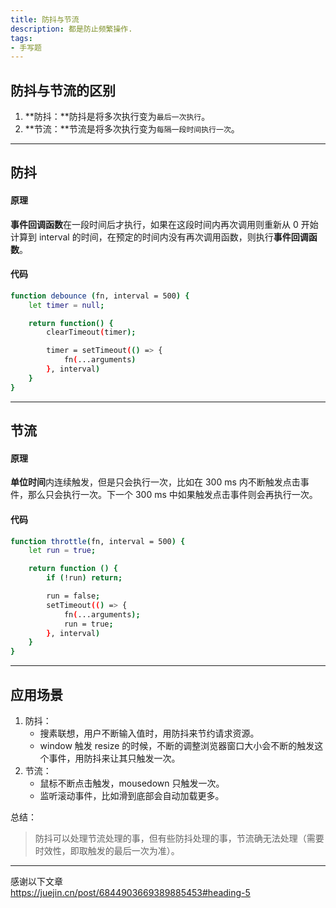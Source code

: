 ```yaml
---
title: 防抖与节流
description: 都是防止频繁操作.
tags:
- 手写题
---
```


## 防抖与节流的区别

1. **防抖：**防抖是将多次执行变为`最后一次执行`。<br>
2. **节流：**节流是将多次执行变为`每隔一段时间执行一次`。<br>

***

## 防抖

#### 原理

**事件回调函数**在一段时间后才执行，如果在这段时间内再次调用则重新从 0 开始计算到 interval 的时间，在预定的时间内没有再次调用函数，则执行**事件回调函数**。

#### 代码

```bash
function debounce (fn, interval = 500) {
    let timer = null;

    return function() {
        clearTimeout(timer);

        timer = setTimeout(() => {
            fn(...arguments)
        }, interval)
    }
}
```

***

## 节流

#### 原理

**单位时间**内连续触发，但是只会执行一次，比如在 300 ms 内不断触发点击事件，那么只会执行一次。下一个 300 ms 中如果触发点击事件则会再执行一次。

#### 代码

```bash
function throttle(fn, interval = 500) {
    let run = true;

    return function () {
        if (!run) return;

        run = false;
        setTimeout(() => {
            fn(...arguments);
            run = true;
        }, interval)
    }
}
```

***

## 应用场景

1. 防抖：
    - 搜素联想，用户不断输入值时，用防抖来节约请求资源。
    - window 触发 resize 的时候，不断的调整浏览器窗口大小会不断的触发这个事件，用防抖来让其只触发一次。
2. 节流：
    - 鼠标不断点击触发，mousedown 只触发一次。
    - 监听滚动事件，比如滑到底部会自动加载更多。

总结：
> 防抖可以处理节流处理的事，但有些防抖处理的事，节流确无法处理（需要时效性，即取触发的最后一次为准）。

***

感谢以下文章<br>
https://juejin.cn/post/6844903669389885453#heading-5

